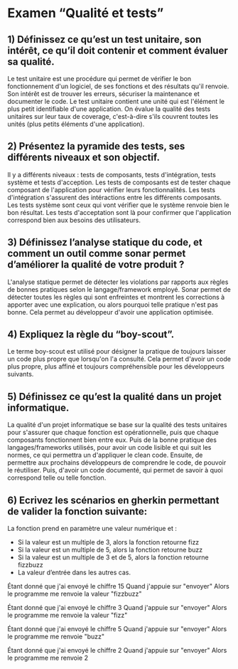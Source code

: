 # Examen “Qualité et tests”


## 1) Définissez ce qu’est un test unitaire, son intérêt, ce qu’il doit contenir et comment évaluer sa qualité.

Le test unitaire est une procédure qui permet de vérifier le bon fonctionnement d'un logiciel, de ses fonctions et des résultats qu'il renvoie.
Son intérêt est de trouver les erreurs, sécuriser la maintenance et documenter le code.
Le test unitaire contient une unité qui est l'élément le plus petit identifiable d'une application.
On évalue la qualité des tests unitaires sur leur taux de coverage, c'est-à-dire s'ils couvrent toutes les unités (plus petits éléments d'une application).

## 2) Présentez la pyramide des tests, ses différents niveaux et son objectif.

Il y a différents niveaux : tests de composants, tests d'intégration, tests système et tests d'acception.
Les tests de composants est de tester chaque composant de l'application pour vérifier leurs fonctionnalités.
Les tests d'intégration s'assurent des intéractions entre les différents composants.
Les tests système sont ceux qui vont vérifier que le système renvoie bien le bon résultat.
Les tests d'acceptation sont là pour confirmer que l'application correspond bien aux besoins des utilisateurs.

## 3) Définissez l’analyse statique du code, et comment un outil comme sonar permet d’améliorer la qualité de votre produit ?

L'analyse statique permet de détecter les violations par rapports aux règles de bonnes pratiques selon le langage/framework employé.
Sonar permet de détecter toutes les règles qui sont enfreintes et montrent les corrections à apporter avec une explication, ou alors pourquoi telle pratique n'est pas bonne. Cela permet au développeur d'avoir une application optimisée.

## 4) Expliquez la règle du “boy-scout”.

Le terme boy-scout est utilisé pour désigner la pratique de toujours laisser un code plus propre que lorsqu'on l'a consulté. 
Cela permet d'avoir un code plus propre, plus affiné et toujours compréhensible pour les développeurs suivants.

## 5) Définissez ce qu’est la qualité dans un projet informatique.

La qualité d'un projet informatique se base sur la qualité des tests unitaires pour s'assurer que chaque fonction est opérationnelle, puis que chaque composants fonctionnent bien entre eux. Puis de la bonne pratique des langages/frameworks utilisés, pour avoir un code lisible et qui suit les normes, ce qui permettra un d'appliquer le clean code. Ensuite, de permettre aux prochains développeurs de comprendre le code, de pouvoir le réutiliser. Puis, d'avoir un code documenté, qui permet de savoir à quoi correspond telle ou telle fonction.

## 6) Ecrivez les scénarios en gherkin permettant de valider la fonction suivante:
La fonction prend en paramètre une valeur numérique et :
* Si la valeur est un multiple de 3, alors la fonction retourne fizz
* Si la valeur est un multiple de 5, alors la fonction retourne buzz
* Si la valeur est un multiple de 3 et de 5, alors la fonction retourne fizzbuzz
* La valeur d’entrée dans les autres cas.

Étant donné que j'ai envoyé le chiffre 15
Quand j'appuie sur "envoyer"
Alors le programme me renvoie la valeur "fizzbuzz"

Étant donné que j'ai envoyé le chiffre 3
Quand j'appuie sur "envoyer"
Alors le programme me renvoie la valeur "fizz"

Étant donné que j'ai envoyé le chiffre 5
Quand j'appuie sur "envoyer"
Alors le programme me renvoie "buzz"

Étant donné que j'ai envoyé le chiffre 2 
Quand j'appuie sur "envoyer"
Alors le programme me renvoie 2